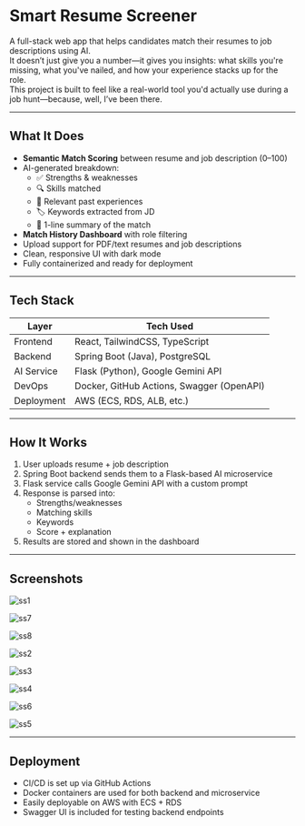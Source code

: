 # Smart Resume Screener

A full-stack web app that helps candidates match their resumes to job descriptions using AI.  
It doesn’t just give you a number—it gives you insights: what skills you're missing, what you've nailed, and how your experience stacks up for the role.  
This project is built to feel like a real-world tool you'd actually use during a job hunt—because, well, I’ve been there.

---

## What It Does

- **Semantic Match Scoring** between resume and job description (0–100)  
- AI-generated breakdown:
  - ✅ Strengths & weaknesses  
  - 🔍 Skills matched  
  - 🧩 Relevant past experiences  
  - 🏷️ Keywords extracted from JD  
  - 💬 1-line summary of the match  
- **Match History Dashboard** with role filtering  
- Upload support for PDF/text resumes and job descriptions  
- Clean, responsive UI with dark mode  
- Fully containerized and ready for deployment  

---

## Tech Stack

| Layer       | Tech Used                             |
|-------------|----------------------------------------|
| Frontend    | React, TailwindCSS, TypeScript         |
| Backend     | Spring Boot (Java), PostgreSQL         |
| AI Service  | Flask (Python), Google Gemini API      |
| DevOps      | Docker, GitHub Actions, Swagger (OpenAPI) |
| Deployment  | AWS (ECS, RDS, ALB, etc.)              |

---

## How It Works

1. User uploads resume + job description  
2. Spring Boot backend sends them to a Flask-based AI microservice  
3. Flask service calls Google Gemini API with a custom prompt  
4. Response is parsed into:
   - Strengths/weaknesses  
   - Matching skills  
   - Keywords  
   - Score + explanation  
5. Results are stored and shown in the dashboard  

---

## Screenshots
![ss1](https://github.com/user-attachments/assets/0dc1cec9-69f6-45cd-93ac-d2d03ca8a1d5)


![ss7](https://github.com/user-attachments/assets/df90933d-2bfe-42f2-8e26-445105810a79)

![ss8](https://github.com/user-attachments/assets/e81e684c-9e81-426c-92e8-5d10fcbe6998)

![ss2](https://github.com/user-attachments/assets/6c244a0f-39bf-4470-a466-b117662cbe98)

![ss3](https://github.com/user-attachments/assets/e07724f1-d31c-4c14-bd74-68b22d9a62da)

![ss4](https://github.com/user-attachments/assets/382e90e5-3718-4b1d-97f1-a972e2ef3c7f)

![ss6](https://github.com/user-attachments/assets/cde2023c-6e3e-4ccc-962d-f4ea954f690f)

![ss5](https://github.com/user-attachments/assets/748d1b7a-f7e5-4a94-97c5-9a3b0e566f8e)


---

## Deployment

- CI/CD is set up via GitHub Actions  
- Docker containers are used for both backend and microservice  
- Easily deployable on AWS with ECS + RDS  
- Swagger UI is included for testing backend endpoints  

